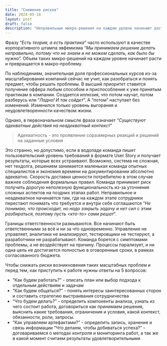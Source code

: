 ```yaml
---
title: "Снижение рисков"
date: 2024-05-18
layout: post
draft: false
description: "Неправильные микро-решения на каждом уровне начинают расти и превращаются в макро-проблему"
---
```


Фразу “*Есть теория, а есть практика*” часто используют в качестве корпоративного штампа эвфемизма “*Мы принимаем решение делать неправильно, потому что не знаем и не можем сделать, как было бы нужно*”. Объем таких микро-решений на каждом уровне начинает расти и превращается в макро-проблему.

По наблюдениям, значительная доля профессиональных курсов из-за масштабирования компаний сейчас не учит, как разобраться и понять предмет, чтобы решать проблемы. В высший приоритет ставится получение оффера любым способом и приспособление к уже принятым практикам в компании. Создается иллюзия, что потом научат, потом разберусь или “*Ладно! И так сойдет*”. А “потом” наступает без изменений. Изменился только уровень выгорания и неудовлетворенности качеством жизни.

Однако, в первоначальном смысле фраза означает “*Существуют адекватные действия на неадекватный контекст*”

> Адекватность - это проявление соразмерных реакций и решений на заданные условия

Это странно, но допустимо, если в водопаде команда пишет пользовательский уровень требований в формате User Story и получает результаты, которые всех устраивают. Возможно, система не сложная, нет техдолга, решением занимается маленькая команда опытных специалистов и экономия времени на документировании абсолютно адекватно. Скорость доставки ценности потребителю в этом случае важнее соблюдения формальных правил. Команда принимает риск получить дорогую неполезную функциональность из-за уточнения сложных аспектов на поздних этапах работ. Неправильное и неадекватное начинается там, где на каждом этапе сотрудники перестают понимать что требуется и внутри себя соглашаются “*Не понимаю, что происходит, но надо закрыть задачу и нет сил с этим разбираться, поэтому пусть <кто-то> сами решат*".

Границы ответственности размываются. Все начинают быть ответственными за всё и ни за что одновременно. Управление не управляет, аналитики не анализируют, тестировщики не тестируют, а разработчики не разрабатывают. Команда борется с симптомами проблемы, а не воздействует на причину. Процессы парализует, и ни одна цель не достигается полностью в оговоренные сроки, в рамках согласованного бюджета.

Чтобы снижать риски возникновения таких масштабных проблем и перед тем, как приступить к работе нужны ответы на 5 вопросов:

- “Как будем работать?” - описать план или выбор подхода к отдельным действиям и задачам
- “Как будем общаться?” - понять интересы заинтересованных сторон и составить стратегию выстраивания сотрудничества
- “Что будем делать?” - определить компоненты анализа, узнать из чего состоит работа, договориться как принимаем решения, выяснить какие требования, ограничения и условия, какой контекст, обязанности, роли, запросы. 
- “Как управляем артефактами?” - определить запись, хранение и связь информации
“Что делаем, чтобы добиваться успеха?” - договариваемся о методах контроля и мониторинга работ, а так же в какой момент считаем результаты удовлетворительными
